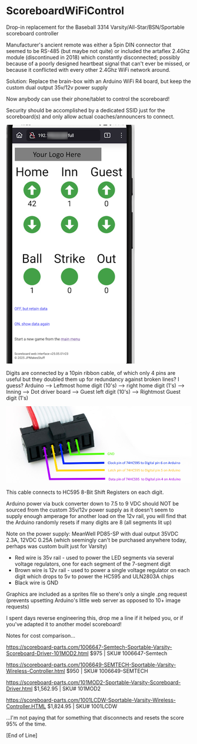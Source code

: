 # ScoreboardWiFiControl
Drop-in replacement for the Baseball 3314 Varsity/All-Star/BSN/Sportable scoreboard controller

Manufacturer's ancient remote was either a 5pin DIN connector that seemed to be RS-485 (but maybe not quite) or included the artaflex 2.4Ghz module (discontinued in 2018) which constantly disconnected; possibly because of a poorly designed heartbeat signal that can't ever be missed, or because it conflicted with every other 2.4Ghz WiFi network around.

Solution: Replace the brain-box with an Arduino WiFi R4 board, but keep the custom dual output 35v/12v power supply

Now anybody can use their phone/tablet to control the scoreboard!

Security should be accomplished by a dedicated SSID just for the scoreboard(s) and only allow actual coaches/announcers to connect.

![Webpage_Screenshot_On_Phone](https://github.com/JPMakesStuff/ScoreboardWiFiControl/blob/main/Webpage_Screenshot_On_Phone.png?raw=true)

Digits are connected by a 10pin ribbon cable, of which only 4 pins are useful but they doubled them up for redundancy against broken lines? I guess?
Arduino --> Leftmost home digit (10's) --> right home digit (1's) --> Inning --> Dot driver board --> Guest left digit (10's) --> Rightmost Guest digit (1's)

![10pin connector](https://github.com/JPMakesStuff/ScoreboardWiFiControl/blob/main/10pin_ribbon_cable.jpg?raw=true)

This cable connects to HC595 8-Bit Shift Registers on each digit.

Arduino power via buck converter down to 7.5 to 9 VDC should NOT be sourced from the custom 35v/12v power supply as it doesn't seem to supply enough amperage for another load on the 12v rail, you will find that the Arduino randomly resets if many digits are 8 (all segments lit up)

Note on the power supply: MeanWell PD85-SP with dual output 35VDC 2.3A, 12VDC 0.25A (which seemingly can't be purchased anywhere today, perhaps was custom built just for Varsity)
 - Red wire is 35v rail - used to power the LED segments via several voltage regulators, one for each segment of the 7-segment digit
 - Brown wire is 12v rail - used to power a single voltage regulator on each digit which drops to 5v to power the HC595 and ULN2803A chips
 - Black wire is GND

Graphics are included as a sprites file so there's only a single .png request (prevents upsetting Arduino's little web server as opposed to 10+ image requests)

I spent days reverse engineering this, drop me a line if it helped you, or if you've adapted it to another model scoreboard!

Notes for cost comparison...

https://scoreboard-parts.com/1006647-Semtech-Sportable-Varsity-Scoreboard-Driver-101MOD2.html
$975 | SKU# 1006647-Semtech

https://scoreboard-parts.com/1006649-SEMTECH-Sportable-Varsity-Wireless-Controller.html
$950 | SKU# 1006649-SEMTECH

https://scoreboard-parts.com/101MOD2-Sportable-Varsity-Scoreboard-Driver.html
$1,562.95 | SKU# 101MOD2

https://scoreboard-parts.com/1001LCDW-Sportable-Varsity-Wireless-Controller.HTML
$1,824.95 | SKU# 1001LCDW

...I'm not paying that for something that disconnects and resets the score 95% of the time.

[End of Line]
